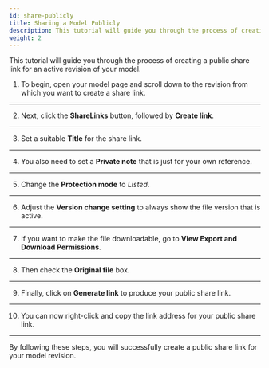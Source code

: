 ```yaml
---
id: share-publicly
title: Sharing a Model Publicly
description: This tutorial will guide you through the process of creating a public share link for an active revision of your model
weight: 2
---
```


This tutorial will guide you through the process of creating a public share link for an active revision of your model.

1. To begin, open your model page and scroll down to the revision from which you want to create a share link.

---

2. Next, click the **ShareLinks** button, followed by **Create link**.

---

3. Set a suitable **Title** for the share link.

---

4. You also need to set a **Private note** that is just for your own reference.

---

5. Change the **Protection mode** to _Listed_.

---

6. Adjust the **Version change setting** to always show the file version that is active.

---

7. If you want to make the file downloadable, go to **View Export and Download Permissions**.

---

8. Then check the **Original file** box.

---

9. Finally, click on **Generate link** to produce your public share link.

---

10. You can now right-click and copy the link address for your public share link.

---

By following these steps, you will successfully create a public share link for your model revision.
